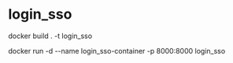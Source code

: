# login_sso

docker build . -t login_sso

docker run -d --name login_sso-container -p 8000:8000 login_sso
